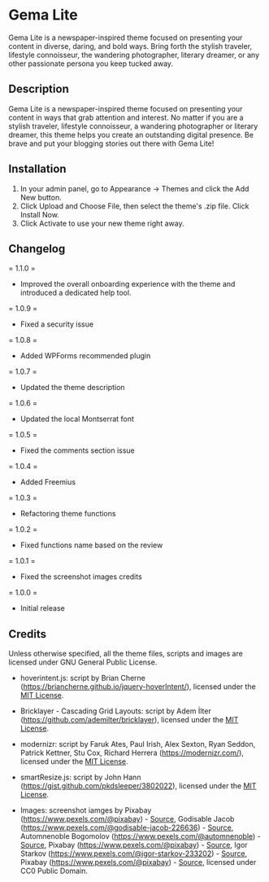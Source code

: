 # Gema Lite
Gema Lite is a newspaper-inspired theme focused on presenting your content in diverse, daring, and bold ways. Bring forth the stylish traveler, lifestyle connoisseur, the wandering photographer, literary dreamer, or any other passionate persona you keep tucked away.

## Description

Gema Lite is a newspaper-inspired theme focused on presenting your content in ways that grab attention and interest. No matter if you are a stylish traveler, lifestyle connoisseur, a wandering photographer or literary dreamer, this theme helps you create an outstanding digital presence. Be brave and put your blogging stories out there with Gema Lite!

## Installation

1. In your admin panel, go to Appearance -> Themes and click the Add New button.
2. Click Upload and Choose File, then select the theme's .zip file. Click Install Now.
3. Click Activate to use your new theme right away.

## Changelog

= 1.1.0 =
* Improved the overall onboarding experience with the theme and introduced a dedicated help tool.

= 1.0.9 =
* Fixed a security issue

= 1.0.8 =
* Added WPForms recommended plugin

= 1.0.7 =
* Updated the theme description

= 1.0.6 =
* Updated the local Montserrat font

= 1.0.5 =
* Fixed the comments section issue

= 1.0.4 =
* Added Freemius

= 1.0.3 =
* Refactoring theme functions

= 1.0.2 =
* Fixed functions name based on the review

= 1.0.1 =
* Fixed the screenshot images credits

= 1.0.0 =
* Initial release

## Credits

Unless otherwise specified, all the theme files, scripts and images are licensed under GNU General Public License.

* hoverintent.js: script by Brian Cherne (https://briancherne.github.io/jquery-hoverIntent/), licensed under the [MIT License](http://opensource.org/licenses/mit-license.html).

* Bricklayer - Cascading Grid Layouts: script by Adem İlter (https://github.com/ademilter/bricklayer), licensed under the [MIT License](http://opensource.org/licenses/mit-license.html).

* modernizr: script by Faruk Ates, Paul Irish, Alex Sexton, Ryan Seddon, Patrick Kettner, Stu Cox, Richard Herrera (https://modernizr.com/), licensed under the [MIT License](http://opensource.org/licenses/mit-license.html).

* smartResize.js: script by John Hann (https://gist.github.com/pkdsleeper/3802022), licensed under the [MIT License](http://opensource.org/licenses/mit-license.html).

* Images: screenshot iamges by Pixabay (https://www.pexels.com/@pixabay) - [Source](https://www.pexels.com/photo/abandoned-alley-architecture-blue-208560/), Godisable Jacob (https://www.pexels.com/@godisable-jacob-226636) - [Source](https://www.pexels.com/photo/woman-in-brown-and-gray-t-shirt-sitting-on-brown-wooden-table-949670/), 
Automnenoble Bogomolov (https://www.pexels.com/@automnenoble) - [Source](https://www.pexels.com/photo/woman-wearing-blue-crew-neck-sweater-and-pants-792192/), Pixabay (https://www.pexels.com/@pixabay) - [Source](https://www.pexels.com/photo/house-terrace-with-green-leaf-plants-during-daytime-161932/), Igor Starkov (https://www.pexels.com/@igor-starkov-233202) - [Source](https://www.pexels.com/photo/two-green-potted-plants-791810/), Pixabay (https://www.pexels.com/@pixabay) - [Source](https://www.pexels.com/photo/arch-architecture-art-blue-277590/), licensed under CC0 Public Domain.
